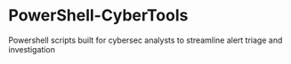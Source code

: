 # PowerShell-CyberTools
Powershell scripts built for cybersec analysts to streamline alert triage and investigation
